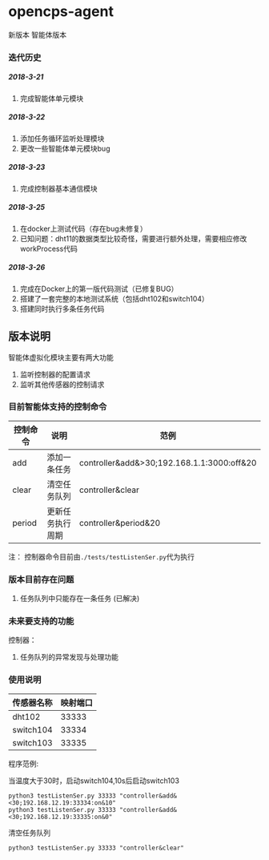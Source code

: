 # opencps-agent

新版本 智能体版本

### 迭代历史
##### 2018-3-21  

1. 完成智能体单元模块

##### 2018-3-22

1. 添加任务循环监听处理模块
2. 更改一些智能体单元模块bug

##### 2018-3-23

1. 完成控制器基本通信模块

##### 2018-3-25

1. 在docker上测试代码（存在bug未修复）
2. 已知问题：dht11的数据类型比较奇怪，需要进行额外处理，需要相应修改workProcess代码

##### 2018-3-26
1. 完成在Docker上的第一版代码测试（已修复BUG）
2. 搭建了一套完整的本地测试系统（包括dht102和switch104）
3. 搭建同时执行多条任务代码

## 版本说明

智能体虚拟化模块主要有两大功能

1. 监听控制器的配置请求
2. 监听其他传感器的控制请求

### 目前智能体支持的控制命令
|控制命令|说明|范例|
|--------|----|----|
|add|添加一条任务|controller&add&>30;192.168.1.1:3000:off&20|
|clear|清空任务队列|controller&clear|
|period|更新任务执行周期|controller&period&20|

注： 控制器命令目前由`./tests/testListenSer.py`代为执行
 
### 版本目前存在问题
1. 任务队列中只能存在一条任务 (已解决)

### 未来要支持的功能

控制器：

1. 任务队列的异常发现与处理功能

### 使用说明

|传感器名称| 映射端口 |
|----------|----------|
|dht102|33333|
|switch104|33334|
|switch103|33335|

程序范例:

当温度大于30时，启动switch104,10s后启动switch103

```
python3 testListenSer.py 33333 "controller&add&<30;192.168.12.19:33334:on&10"
python3 testListenSer.py 33333 "controller&add&<30;192.168.12.19:33335:on&0"
```

清空任务队列

```
python3 testListenSer.py 33333 "controller&clear"
```


